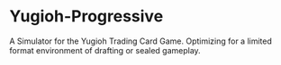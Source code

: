 # Yugioh-Progressive
A Simulator for the Yugioh Trading Card Game. Optimizing for a limited format environment of drafting or sealed gameplay.
